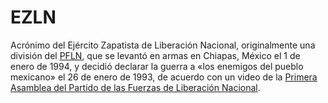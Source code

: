 # EZLN

Acrónimo del Ejército Zapatista de Liberación Nacional, originalmente una división del [PFLN](PFLN.md), que se levantó en armas en Chiapas, México el 1 de enero de 1994, y decidió declarar la guerra a «los enemigos del pueblo mexicano» el 26 de enero de 1993, de acuerdo con un video de la [Primera Asamblea del Partido de las Fuerzas de Liberación Nacional](https://www.youtube.com/watch?v=wKboU3iY3Ig).
